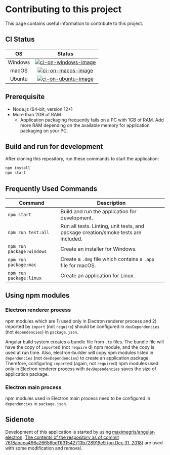 # Contributing to this project

This page contains useful information to contribute to this project.


## CI Status

| OS      | Status                                       |
|:-------:|:--------------------------------------------:|
| Windows | [![ci-on-windows-image]][ci-on-windows-link] |
| macOS   | [![ci-on-macos-image]][ci-on-macos-link]     |
| Ubuntu  | [![ci-on-ubuntu-image]][ci-on-ubuntu-link]   |

[ci-on-windows-image]: https://github.com/TomoyukiAota/photo-location-map/workflows/CI%20on%20Windows/badge.svg
[ci-on-windows-link]: https://github.com/TomoyukiAota/photo-location-map/actions?query=workflow%3A%22CI+on+Windows%22
[ci-on-macos-image]: https://github.com/TomoyukiAota/photo-location-map/workflows/CI%20on%20macOS/badge.svg
[ci-on-macos-link]: https://github.com/TomoyukiAota/photo-location-map/actions?query=workflow%3A%22CI+on+macOS%22
[ci-on-ubuntu-image]: https://github.com/TomoyukiAota/photo-location-map/workflows/CI%20on%20Ubuntu/badge.svg
[ci-on-ubuntu-link]: https://github.com/TomoyukiAota/photo-location-map/actions?query=workflow%3A%22CI+on+Ubuntu%22


## Prerequisite

 - Node.js (64-bit, version 12+)
 - More than 2GB of RAM
   - Application packaging frequently fails on a PC with 1GB of RAM. Add more RAM depending on the available memory for application packaging on your PC.


## Build and run for development

After cloning this repository, run these commands to start the application: 

``` bash
npm install
npm start
```


## Frequently Used Commands

|Command|Description|
|--|--|
|`npm start`| Build and run the application for development. |
|`npm run test:all`| Run all tests. Linting, unit tests, and package creation/smoke tests are included. |
|`npm run package:windows`| Create an installer for Windows. |
|`npm run package:mac`| Create a `.dmg` file which contains a `.app` file for macOS. |
|`npm run package:linux`| Create an application for Linux. |


## Using npm modules

### Electron renderer process

npm modules which are 1) used only in Electron renderer process and 2) imported by `import` (not `require`) should be configured in `devDependencies` (not `dependencies`) in `package.json`.

Angular build system creates a bundle file from `.ts` files. The bundle file will have the copy of `import`ed (not `require` d) npm module, and the copy is used at run time. Also, electron-builder will copy npm modules listed in `dependencies` (not `devDependencies`) to create an application package. Therefore, configuring `import`ed (again, not `require`d) npm modules used only in Electron renderer process with `devDependencies` saves the size of application package.



### Electron main process

npm modules used in Electron main process need to be configured in `dependencies` in `package.json`. 


## Sidenote

Development of this application is started by using [maximegris/angular-electron](https://github.com/maximegris/angular-electron). [The contents of the respository as of commit 7618abcea496a26656be11f31542713b728919e9 (on Dec 31, 2018)](https://github.com/maximegris/angular-electron/tree/7618abcea496a26656be11f31542713b728919e9) are used with some modification and removal.
